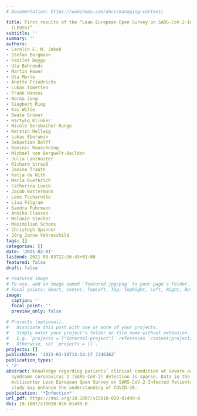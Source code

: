 ```yaml
---
# Documentation: https://wowchemy.com/docs/managing-content/

title: First results of the “Lean European Open Survey on SARS-CoV-2-Infected Patients
  (LEOSS)”
subtitle: ''
summary: ''
authors:
- Carolin E. M. Jakob
- Stefan Borgmann
- Fazilet Duygu
- Uta Behrends
- Martin Hower
- Uta Merle
- Anette Friedrichs
- Lukas Tometten
- Frank Hanses
- Norma Jung
- Siegbert Rieg
- Kai Wille
- Beate Grüner
- Hartwig Klinker
- Nicole Gersbacher-Runge
- Kerstin Hellwig
- Lukas Eberwein
- Sebastian Dolff
- Dominic Rauschning
- Michael von Bergwelt-Baildon
- Julia Lanznaster
- Richard Strauß
- Janina Trauth
- Katja de With
- Maria Ruethrich
- Catherina Lueck
- Jacob Nattermann
- Lene Tscharntke
- Lisa Pilgram
- Sandra Fuhrmann
- Annika Classen
- Melanie Stecher
- Maximilian Schons
- Christoph Spinner
- Jörg Janne Vehreschild
tags: []
categories: []
date: '2021-02-01'
lastmod: 2021-03-03T22:16:43+01:00
featured: false
draft: false

# Featured image
# To use, add an image named `featured.jpg/png` to your page's folder.
# Focal points: Smart, Center, TopLeft, Top, TopRight, Left, Right, BottomLeft, Bottom, BottomRight.
image:
  caption: ''
  focal_point: ''
  preview_only: false

# Projects (optional).
#   Associate this post with one or more of your projects.
#   Simply enter your project's folder or file name without extension.
#   E.g. `projects = ["internal-project"]` references `content/project/deep-learning/index.md`.
#   Otherwise, set `projects = []`.
projects: []
publishDate: '2021-03-10T15:54:17.734636Z'
publication_types:
- '2'
abstract: Knowledge regarding patients’ clinical condition at severe acute respiratory
  syndrome coronavirus 2 (SARS-CoV-2) detection is sparse. Data in the international,
  multicenter Lean European Open Survey on SARS-CoV-2-Infected Patients (LEOSS) cohort
  study may enhance the understanding of COVID-19.
publication: '*Infection*'
url_pdf: https://doi.org/10.1007/s15010-020-01499-0
doi: 10.1007/s15010-020-01499-0
---
```

